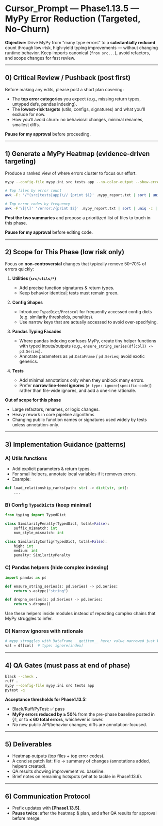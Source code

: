 # Cursor_Prompt — Phase1.13.5 — MyPy Error Reduction (Targeted, No-Churn)

**Objective:** Drive MyPy from “many type errors” to a **substantially reduced** count through low-risk, high-yield typing improvements — without changing runtime behavior. Keep imports canonical (`from src...`), avoid refactors, and scope changes for fast review.

---

## 0) Critical Review / Pushback (post first)
Before making any edits, please post a short plan covering:
- The **top error categories** you expect (e.g., missing return types, untyped defs, pandas indexing).
- The **lowest-risk targets** (utils, configs, signatures) and what you’ll exclude for now.
- How you’ll avoid churn: no behavioral changes, minimal renames, smallest diffs.

**Pause for my approval** before proceeding.

---

## 1) Generate a MyPy Heatmap (evidence-driven targeting)
Produce a ranked view of where errors cluster to focus our effort.

```bash
mypy --config-file mypy.ini src tests app --no-color-output --show-error-codes | tee .mypy_report.txt

# Top files by error count
awk -F: '/^(src|tests|app)\// {print $1}' .mypy_report.txt | sort | uniq -c | sort -nr | head -30

# Top error codes by frequency
awk -F'\[|\]' '/error:/{print $2}' .mypy_report.txt | sort | uniq -c | sort -nr | head -20
```

**Post the two summaries** and propose a prioritized list of files to touch in this phase.

**Pause for my approval** before editing code.

---

## 2) Scope for This Phase (low risk only)
Focus on **non-controversial** changes that typically remove 50–70% of errors quickly:

1) **Utilities (`src/utils/*`)**
   - Add precise function signatures & return types.
   - Keep behavior identical; tests must remain green.

2) **Config Shapes**
   - Introduce `TypedDict`/`Protocol` for frequently accessed config dicts (e.g. similarity thresholds, penalties).
   - Use narrow keys that are actually accessed to avoid over-specifying.

3) **Pandas Typing Facades**
   - Where pandas indexing confuses MyPy, create tiny helper functions with typed inputs/outputs (e.g., `ensure_string_series(df[col]) -> pd.Series`).
   - Annotate parameters as `pd.DataFrame` / `pd.Series`; avoid exotic generics.

4) **Tests**
   - Add minimal annotations only when they unblock many errors.
   - Prefer **narrow line-level ignores** (`# type: ignore[specific-code]`) rather than file-wide ignores, and add a one-line rationale.

**Out of scope for this phase**
- Large refactors, renames, or logic changes.
- Heavy rework in core pipeline algorithms.
- Changing public function names or signatures used widely by tests unless annotation-only.

---

## 3) Implementation Guidance (patterns)

### A) Utils functions
- Add explicit parameters & return types.
- For small helpers, annotate local variables if it removes errors.
- Example:
```python
def load_relationship_ranks(path: str) -> dict[str, int]:
    ...
```

### B) Config `TypedDict`s (keep minimal)
```python
from typing import TypedDict

class SimilarityPenalty(TypedDict, total=False):
    suffix_mismatch: int
    num_style_mismatch: int

class SimilarityConfig(TypedDict, total=False):
    high: int
    medium: int
    penalty: SimilarityPenalty
```

### C) Pandas helpers (hide complex indexing)
```python
import pandas as pd

def ensure_string_series(s: pd.Series) -> pd.Series:
    return s.astype("string")

def dropna_series(s: pd.Series) -> pd.Series:
    return s.dropna()
```

Use these helpers inside modules instead of repeating complex chains that MyPy struggles to infer.

### D) Narrow ignores with rationale
```python
# mypy struggles with DataFrame __getitem__ here; value narrowed just below
val = df[col]  # type: ignore[index]
```

---

## 4) QA Gates (must pass at end of phase)
```bash
black --check .
ruff .
mypy --config-file mypy.ini src tests app
pytest -q
```

**Acceptance thresholds for Phase1.13.5:**
- Black/Ruff/PyTest: ✅ pass
- **MyPy errors reduced by ≥ 50%** from the pre-phase baseline posted in §1, or to **≤ 60 total errors**, whichever is lower.
- No new public API/behavior changes; diffs are annotation-focused.

---

## 5) Deliverables
- Heatmap outputs (top files + top error codes).
- A concise patch list: file → summary of changes (annotations added, helpers created).
- QA results showing improvement vs. baseline.
- Brief notes on remaining hotspots (what to tackle in Phase1.13.6).

---

## 6) Communication Protocol
- Prefix updates with **[Phase1.13.5]**.
- **Pause twice**: after the heatmap & plan, and after QA results for approval before merge.
